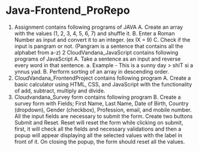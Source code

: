 # Java-Frontend_ProRepo
1. Assignment contains following programs of JAVA
    A. Create an array with the values (1, 2, 3, 4, 5, 6, 7) and shuffle it.
    B. Enter a Roman Number as input and convert it to an integer. (ex IX = 9)
    C. Check if the input is pangram or not. (Pangram is a sentence that contains all the alphabet
       from a-z)
2 CloudVandana_JavaScript contains following programs of JavaScript
    A. Take a sentence as an input and reverse every word in that sentence.
         a. Example - This is a sunny day > shiT si a ynnus yad.
    B. Perform sorting of an array in descending order.
3. CloudVandana_FrontendProject contains following program
    A. Create a basic calculator using HTML, CSS, and JavaScript with the functionality of add,
    subtract, multiply and divide.
4. Cloudvandana_Survey form contains following program
    B. Create a survey form with Fields; First Name, Last Name, Date of Birth, Country (dropdown),
Gender (checkbox), Profession, email, and mobile number. All the input fields are
necessary to submit the form. Create two buttons Submit and Reset. Reset will reset the
form while clicking on submit, first, it will check all the fields and necessary validations and
then a popup will appear displaying all the selected values with the label in front of it. On
closing the popup, the form should reset all the values.

